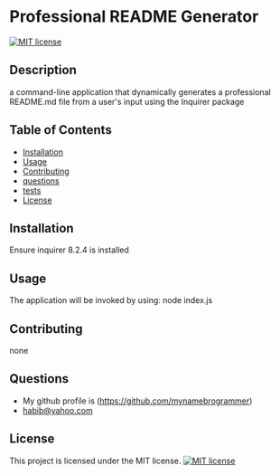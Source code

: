 
# Professional README Generator

[![MIT license](https://img.shields.io/badge/License-MIT-brightgreen.svg)](https://opensource.org/licenses/MIT)

## Description

a command-line application that dynamically generates a professional README.md file from a user's input using the Inquirer package

## Table of Contents

- [Installation](#installation)
- [Usage](#usage)
- [Contributing](#contributing)
- [questions](#questions)
- [tests](#tests)
- [License](#license)
## Installation

Ensure inquirer 8.2.4 is installed

## Usage

The application will be invoked by using: node index.js

## Contributing

none

## Questions 
- My github profile is (https://github.com/mynamebrogrammer)
- habib@yahoo.com

## License

This project is licensed under the MIT license. [![MIT license](https://img.shields.io/badge/License-MIT-brightgreen.svg)](https://opensource.org/licenses/MIT)

